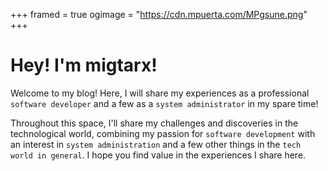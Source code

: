 +++
framed = true
ogimage = "https://cdn.mpuerta.com/MPgsune.png"
+++
# Hey! I'm migtarx!


Welcome to my blog! Here, I will share my experiences as a professional `software developer` and a few as a `system administrator` in my spare time!

Throughout this space, I'll share my challenges and discoveries in the technological world, combining my passion for `software development` with an interest in `system administration` and a few other things in the `tech world in general`. I hope you find value in the experiences I share here.    